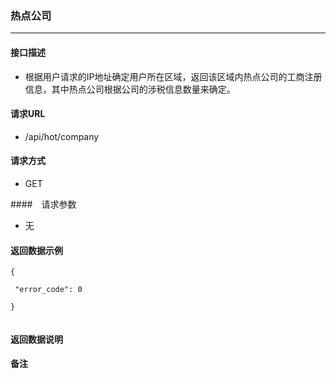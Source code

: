 ### 热点公司

----

#### 接口描述
- 根据用户请求的IP地址确定用户所在区域，返回该区域内热点公司的工商注册信息，其中热点公司根据公司的涉税信息数量来确定。

#### 请求URL
- /api/hot/company

#### 请求方式
- GET

####　请求参数
- 无

#### 返回数据示例
```
{

 "error_code": 0

}


```

#### 返回数据说明


#### 备注